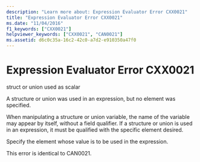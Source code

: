 ```yaml
---
description: "Learn more about: Expression Evaluator Error CXX0021"
title: "Expression Evaluator Error CXX0021"
ms.date: "11/04/2016"
f1_keywords: ["CXX0021"]
helpviewer_keywords: ["CXX0021", "CAN0021"]
ms.assetid: d6c0c35a-16c2-42c0-a7d2-e910350a47f0
---
```

# Expression Evaluator Error CXX0021

struct or union used as scalar

A structure or union was used in an expression, but no element was specified.

When manipulating a structure or union variable, the name of the variable may appear by itself, without a field qualifier. If a structure or union is used in an expression, it must be qualified with the specific element desired.

Specify the element whose value is to be used in the expression.

This error is identical to CAN0021.
